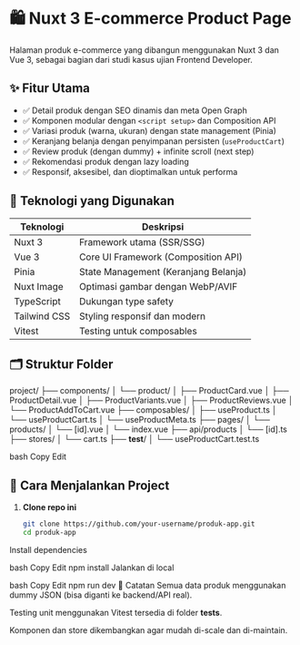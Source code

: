 # 🛍️ Nuxt 3 E-commerce Product Page

Halaman produk e-commerce yang dibangun menggunakan Nuxt 3 dan Vue 3, sebagai bagian dari studi kasus ujian Frontend Developer.

## ✨ Fitur Utama

- ✅ Detail produk dengan SEO dinamis dan meta Open Graph
- ✅ Komponen modular dengan `<script setup>` dan Composition API
- ✅ Variasi produk (warna, ukuran) dengan state management (Pinia)
- ✅ Keranjang belanja dengan penyimpanan persisten (`useProductCart`)
- ✅ Review produk (dengan dummy) + infinite scroll (next step)
- ✅ Rekomendasi produk dengan lazy loading
- ✅ Responsif, aksesibel, dan dioptimalkan untuk performa

## 🧠 Teknologi yang Digunakan

| Teknologi    | Deskripsi                                     |
|--------------|-----------------------------------------------|
| Nuxt 3       | Framework utama (SSR/SSG)                     |
| Vue 3        | Core UI Framework (Composition API)           |
| Pinia        | State Management (Keranjang Belanja)          |
| Nuxt Image   | Optimasi gambar dengan WebP/AVIF              |
| TypeScript   | Dukungan type safety                          |
| Tailwind CSS | Styling responsif dan modern                  |
| Vitest       | Testing untuk composables                     |

## 🗂️ Struktur Folder

project/
├── components/
│ └── product/
│ ├── ProductCard.vue
│ ├── ProductDetail.vue
│ ├── ProductVariants.vue
│ ├── ProductReviews.vue
│ └── ProductAddToCart.vue
├── composables/
│ ├── useProduct.ts
│ └── useProductCart.ts
│ └── useProductMeta.ts
├── pages/
│ └── products/
│ └── [id].vue
│ └── index.vue
├── api/products
│ └── [id].ts
├── stores/
│ └── cart.ts
├── __test__/
│ └── useProductCart.test.ts

bash
Copy
Edit

## 🚀 Cara Menjalankan Project

1. **Clone repo ini**
   ```bash
   git clone https://github.com/your-username/produk-app.git
   cd produk-app
Install dependencies

bash
Copy
Edit
npm install
Jalankan di local

bash
Copy
Edit
npm run dev
📝 Catatan
Semua data produk menggunakan dummy JSON (bisa diganti ke backend/API real).

Testing unit menggunakan Vitest tersedia di folder __tests__.

Komponen dan store dikembangkan agar mudah di-scale dan di-maintain.